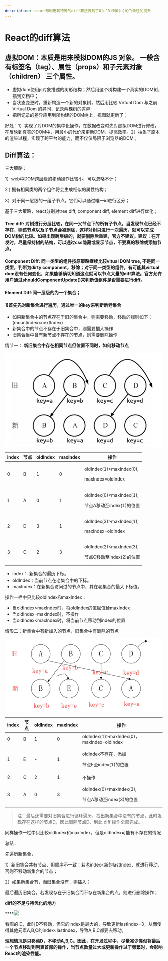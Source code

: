 ```yaml
---
description: react却利用其特殊的diff算法做到了O(n^3)到O(n)的飞跃性的提升
---
```


# React的diff算法

## 虚拟DOM：本质是用来模拟DOM的JS 对象。 一般含有标签名（tag）、属性（props）和子元素对象（children） 三个属性。

* 虚拟dom使用js对象描述的树形结构；然后用这个树构建一个真实的DOM树，插到文档中；
* 当状态变更时，重新构造一个新的对象树，然后用比较 Virtual Dom 与之前 Virtual Dom 的异同，记录两棵树的差异
* 把所记录的差异应用到所构建的DOM树上，视图就更新了；

好处：1）实现了对DOM的集中化操作，在数据改变时先对虚拟DOM进行修改，在反映到真实的DOM中，用最小的代价来更新DOM，提高效率。2）抽象了原本的渲染过程，实现了跨平台的能力，而不仅仅局限于浏览器的DOM；

## Diff算法：

三大策略：

1）web中DOM跨层级的移动操作比较小，可以忽略不计；

2 )  拥有相同类的两个组件将会生成相似的属性结构；

3）对于同一层级的一组子节点，它们可以通过唯一id进行区分；

基于三大策略，react分别对tree diff, component diff, element diff进行优化；

#### Tree diff: 对树进行分层比较，在同一父节点下的所有子节点，当发现节点已经不存在，则该节点以及子节点会被删除，这样对树只进行一次遍历，就可以完成 DOM树的比较。如果出现跨层级的，就要删除后重建，官方不建议。建议：在开发时，尽量保持树的结构，可以通过css隐藏或显示节点，不要真的移除或添加节点。

#### Component Diff: 同一类型的组件按原策略继续比较vitual DOM tree, 不是同一类型，判断为dirty component，移除；对于同一类型的组件，有可能其virtual dom没有任何变化，如果能够确切知道这点就可以节点大量的diff算法。官方允许用户通过shouldComponentUpdate()来判断该组件是否需要进行diff。

#### Element Diff:同一层级的为一个集合；

#### 1)首先先对新集合进行遍历，通过唯一的key来判断新老集合

* 如果新集合中的节点存在于旧的集合中，则需要移动，移动的规则如下：(mountindex\<nextIndex)
* 新集合中的节点不存在于旧集合中，则需要插入操作
* 旧集合当中含有新节点不存在的节点，则需要删除操作

情节一： **新旧集合中存在相同节点但位置不同时，如何移动节点**

![](<../.gitbook/assets/image (16).png>)

| index | 节点 | oldIndex | maxIndex | 操作                                                           |
| ----- | -- | -------- | -------- | ------------------------------------------------------------ |
| 0     | B  | 1        | 0        | <p>oldIndex(1)>maxIndex(0),</p><p>maxIndex=oldIndex</p>      |
| 1     | A  | 0        | 1        | <p>oldIndex(0)&#x3C;maxIndex(1),</p><p>节点A移动至index(1)的位置</p> |
| 2     | D  | 3        | 1        | <p>oldIndex(3)>maxIndex(1),</p><p>maxIndex=oldIndex</p>      |
| 3     | C  | 2        | 3        | <p>oldIndex(2)&#x3C;maxIndex(3),</p><p>节点C移动至index(2)的位置</p> |

* index： 新集合的遍历下标。
* oldIndex：当前节点在老集合中的下标。
* maxIndex：在新集合访问过的节点中，其在老集合的最大下标值。

操作一栏中只比较oldIndex和maxIndex：

* 当oldIndex>maxIndex时，将oldIndex的值赋值给maxIndex
* 当oldIndex=maxIndex时，不操作
* 当oldIndex\<maxIndex时，将当前节点移动到index的位置

情形二：新集合中有新加入的节点，旧集合中有删除的节点



![](../.gitbook/assets/5518628-eb7ef5477ea1a678.webp)

| index | 节点 | oldIndex | maxIndex | 操作                                                           |
| ----- | -- | -------- | -------- | ------------------------------------------------------------ |
| 0     | B  | 1        | 0        | oldIndex(1)>maxIndex(0)，maxIndex=oldIndex                    |
| 1     | E  | -        | 1        | <p>oldIndex不存在，添加</p><p>节点E至index(1)的位置</p>                  |
| 2     | C  | 2        | 1        | 不操作                                                          |
| 3     | A  | 0        | 3        | <p>oldIndex(0)&#x3C;maxIndex(3),</p><p>节点A移动至index(3)的位置</p> |

> 注：最后还需要对旧集合进行循环遍历，找出新集合中没有的节点，此时发现存在这样的节点D，因此删除节点D，到此 diff 操作全部完成。

同样操作一栏中只比较oldIndex和maxIndex，但是oldIndex可能有不存在的情况

总结：

先遍历新集合，

1）新旧集合共有节点，但顺序不一致：若老index<新的lastIndex，就进行移动，否则不移动新集合的节点；

2）如果新集合有，而旧集合没有，则插入；

最后遍历旧集合，若发现存在于旧集合而不存在新集合的点，则进行删除操作；

**diff的不足与待优化的地方**

****![](https://upload-images.jianshu.io/upload\_images/5518628-aea2bb7e8e843db6.png?imageMogr2/auto-orient/strip|imageView2/2/w/636/format/webp)

看图的 D，此时D不移动，但它的index是最大的，导致更新lastIndex=3，从而使得其他元素A,B,C的index\<lastIndex，导致A,B,C都要去移动。

**理想情况是只移动D，不移动A,B,C。因此，在开发过程中，尽量减少类似将最后一个节点移动到列表首部的操作，当节点数量过大或更新操作过于频繁时，会影响React的渲染性能。**

